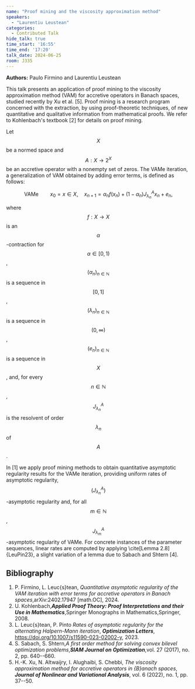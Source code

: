 ```yaml
---
name: "Proof mining and the viscosity approximation method"
speakers:
  - "Laurentiu Leustean"
categories:
  - Contributed Talk
hide_talk: true
time_start: '16:55'
time_end: '17:20'
talk_date: 2024-06-25
room: J335
---
```


**Authors:** Paulo Firmino and Laurentiu Leustean






This talk presents an application of proof mining to the viscosity approximation method (VAM) for accretive operators in Banach spaces, 
studied recently by Xu et al. [5]. Proof mining is a research program  concerned with the extraction, by using proof-theoretic techniques, of new quantitative and qualitative information from mathematical proofs. We refer to Kohlenbach's textbook [2] for details on proof mining.

Let $$X$$ be a normed space and $$A:X\to 2^X$$ be an accretive operator with a nonempty set of zeros. The VAMe iteration, a generalization of VAM obtained 
by adding error terms,  is defined as follows:

$$
\text{VAMe} \qquad x_0=x\in X, \quad x_{n+1}=\alpha_n f(x_n) +(1-\alpha_n)J_{\lambda_n}^Ax_n + e_n,
$$

where $$f:X\to X$$ is an $$\alpha$$-contraction for $$\alpha\in[0,1)$$, $$(\alpha_n)_{n\in\mathbb{N}}$$ is a sequence in $$[0,1]$$,  $$(\lambda_n)_{n\in\mathbb{N}}$$ is a sequence in $$(0,\infty)$$,  $$(e_n)_{n\in\mathbb{N}}$$ is a sequence in $$X$$,  and, for every $$n\in\mathbb{N}$$, $$J_{\lambda_n}^A$$ is 
the resolvent of order $$\lambda_n$$ of $$A$$.

In [1] we apply proof mining methods to obtain quantitative asymptotic regularity  results for the VAMe iteration, providing uniform rates of 
asymptotic regularity, $$\left(J_{\lambda_n}^A\right)$$-asymptotic regularity and, for all 
$$m\in\mathbb{N}$$,  $$J_{\lambda_m}^A$$-asymptotic regularity of VAMe. For concrete instances of the parameter sequences, linear rates are computed by applying \cite[Lemma 2.8]{LeuPin23}, a slight variation of a lemma due to Sabach and Shtern [4].  



 
## Bibliography

1.  P. Firmino, L. Leuc{s}tean, _Quantitative asymptotic regularity of the VAM iteration with error  terms for accretive operators in Banach spaces_,arXiv:2402.17947 [math.OC], 2024. 
2. U. Kohlenbach,**_Applied Proof Theory: Proof Interpretations and their Use in Mathematics_**,Springer Monographs in Mathematics,Springer, 2008.
3. L. Leuc{s}tean, P. Pinto _Rates of asymptotic regularity for the alternating Halpern-Mann  iteration_, **_Optimization Letters_**,  https://doi.org/10.1007/s11590-023-02002-y, 2023.  
4. S. Sabach, S. Shtern,_A first order method for solving convex bilevel optimization  problems_,**_SIAM Journal on Optimization_**,vol. 27 (2017), no. 2, pp. 640--660.
5. H.-K. Xu, N. Altwaijry, I. Alughaibi, S. Chebbi,  _The viscosity approximation method for accretive operators in  {B}anach spaces_, **_Journal of Nonlinear and Variational Analysis_**, vol.  6 (2022), no.  1, pp. 37--50.






